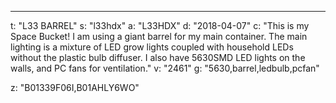 ---
t: "L33 BARREL"
s: "l33hdx"
a: "L33HDX"
d: "2018-04-07"
c: "This is my Space Bucket! I am using a giant barrel for my main container. The main lighting is a mixture of LED grow lights coupled with household LEDs without the plastic bulb diffuser. I also have 5630SMD LED lights on the walls, and PC fans for ventilation."
v: "2461"
g: "5630,barrel,ledbulb,pcfan"

z: "B01339F06I,B01AHLY6WO"
